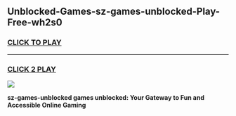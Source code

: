 
## Unblocked-Games-sz-games-unblocked-Play-Free-wh2s0
<h3>
<a href="https://premium76.site?title=sz-games-unblocked&ref=24M">CLICK TO PLAY</a></h3>
<hr>

<h3>
<a href="https://premium76.site?title=sz-games-unblocked&ref=24M">CLICK 2 PLAY</a>
  
</h3>

<a href="https://premium76.site?title=sz-games-unblocked&ref=24M"><img src="https://clearcache.store/games.png"></a>


**sz-games-unblocked games unblocked: Your Gateway to Fun and Accessible Online Gaming**
